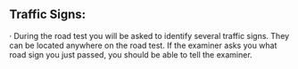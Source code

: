 ## Traffic Signs:
· During the road test you will be asked to identify several traffic signs. They can be located anywhere on the road test. If the examiner asks you what road sign you just passed, you should be able to tell the examiner.
